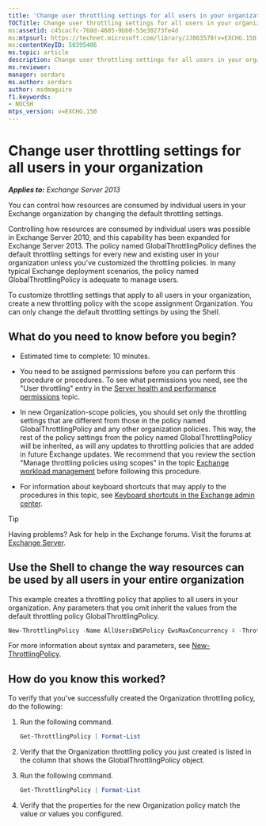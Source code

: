 ```yaml
---
title: 'Change user throttling settings for all users in your organization'
TOCTitle: Change user throttling settings for all users in your organization
ms:assetid: c45cacfc-768d-4605-9bb0-53e30273fe4d
ms:mtpsurl: https://technet.microsoft.com/library/JJ863578(v=EXCHG.150)
ms:contentKeyID: 50395406
ms.topic: article
description: Change user throttling settings for all users in your organization.
ms.reviewer: 
manager: serdars
ms.author: serdars
author: msdmaguire
f1.keywords:
- NOCSH
mtps_version: v=EXCHG.150
---
```


# Change user throttling settings for all users in your organization

_**Applies to:** Exchange Server 2013_

You can control how resources are consumed by individual users in your Exchange organization by changing the default throttling settings.

Controlling how resources are consumed by individual users was possible in Exchange Server 2010, and this capability has been expanded for Exchange Server 2013. The policy named GlobalThrottlingPolicy defines the default throttling settings for every new and existing user in your organization unless you've customized the throttling policies. In many typical Exchange deployment scenarios, the policy named GlobalThrottlingPolicy is adequate to manage users.

To customize throttling settings that apply to all users in your organization, create a new throttling policy with the scope assignment Organization. You can only change the default throttling settings by using the Shell.

## What do you need to know before you begin?

- Estimated time to complete: 10 minutes.

- You need to be assigned permissions before you can perform this procedure or procedures. To see what permissions you need, see the "User throttling" entry in the [Server health and performance permissions](server-health-and-performance-permissions-exchange-2013-help.md) topic.

- In new Organization-scope policies, you should set only the throttling settings that are different from those in the policy named GlobalThrottlingPolicy and any other organization policies. This way, the rest of the policy settings from the policy named GlobalThrottlingPolicy will be inherited, as will any updates to throttling policies that are added in future Exchange updates. We recommend that you review the section "Manage throttling policies using scopes" in the topic [Exchange workload management](exchange-workload-management-exchange-2013-help.md) before following this procedure.

- For information about keyboard shortcuts that may apply to the procedures in this topic, see [Keyboard shortcuts in the Exchange admin center](keyboard-shortcuts-in-the-exchange-admin-center-2013-help.md).

> [!TIP]
> Having problems? Ask for help in the Exchange forums. Visit the forums at [Exchange Server](https://social.technet.microsoft.com/forums/office/home?category=exchangeserver).

## Use the Shell to change the way resources can be used by all users in your entire organization

This example creates a throttling policy that applies to all users in your organization. Any parameters that you omit inherit the values from the default throttling policy GlobalThrottlingPolicy.

```powershell
New-ThrottlingPolicy -Name AllUsersEWSPolicy EwsMaxConcurrency 4 -ThrottlingPolicyScope Organization
```

For more information about syntax and parameters, see [New-ThrottlingPolicy](/powershell/module/exchange/New-ThrottlingPolicy).

## How do you know this worked?

To verify that you've successfully created the Organization throttling policy, do the following:

1. Run the following command.

   ```powershell
   Get-ThrottlingPolicy | Format-List
   ```

2. Verify that the Organization throttling policy you just created is listed in the column that shows the GlobalThrottlingPolicy object.

3. Run the following command.

   ```powershell
   Get-ThrottlingPolicy | Format-List
   ```

4. Verify that the properties for the new Organization policy match the value or values you configured.
